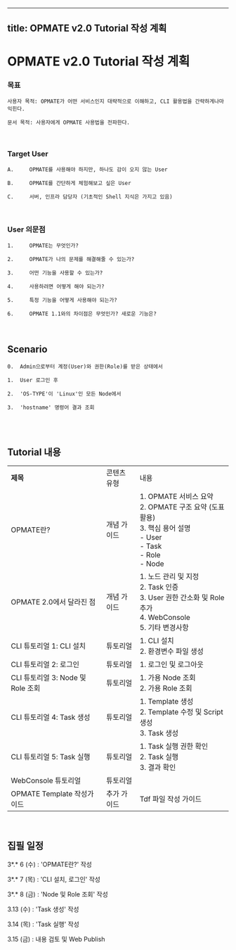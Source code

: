 
---
title: OPMATE v2.0 Tutorial 작성 계획 
---

# OPMATE v2.0 Tutorial 작성 계획

### 목표

	사용자 목적: OPMATE가 어떤 서비스인지 대략적으로 이해하고, CLI 활용법을 간략하게나마 익힌다. 
	
	문서 목적: 사용자에게 OPMATE 사용법을 전파한다.

<br>


### Target User

	A.     OPMATE를 사용해야 하지만, 하나도 감이 오지 않는 User
	
	B.     OPMATE를 간단하게 체험해보고 싶은 User
	
	C.     서버, 인프라 담당자 (기초적인 Shell 지식은 가지고 있음)

<br>


### User 의문점

	1.     OPMATE는 무엇인가?
	
	2.     OPMATE가 나의 문제를 해결해줄 수 있는가?
	
	3.     어떤 기능을 사용할 수 있는가? 
	
	4.     사용하려면 어떻게 해야 되는가?
	
	5.     특정 기능을 어떻게 사용해야 되는가? 
	
	6.     OPMATE 1.1와의 차이점은 무엇인가? 새로운 기능은?

<br>


## Scenario

	0. 	Admin으로부터 계정(User)와 권한(Role)를 받은 상태에서

	1. 	User 로그인 후
	
	2. 	'OS-TYPE'이 'Linux'인 모든 Node에서

	3. 	'hostname' 명령어 결과 조회

<br>
<br>

## Tutorial 내용

|                            |        |                                                                                                    |
| -------------------------- | ------ | -------------------------------------------------------------------------------------------------- |
| **제목**                     | 콘텐츠 유형 | 내용                                                                                                 |
| OPMATE란?                   | 개념 가이드 | 1. OPMATE 서비스 요약<br>2. OPMATE 구조 요약 (도표 활용)<br>3. 핵심 용어 설명<br>- User<br>- Task<br>- Role<br>- Node |
| OPMATE 2.0에서 달라진 점         | 개념 가이드 | 1. 노드 관리 및 지정<br>2. Task 인증<br>3. User 권한 간소화 및 Role 추가<br>4. WebConsole<br>5. 기타 변경사항             |
| CLI 튜토리얼 1: CLI 설치         | 튜토리얼   | 1. CLI 설치<br>2. 환경변수 파일 생성                                                                         |
| CLI 튜토리얼 2: 로그인            | 튜토리얼   | 1. 로그인 및 로그아웃                                                                                      |
| CLI 튜토리얼 3: Node 및 Role 조회 | 튜토리얼   | 1. 가용 Node 조회<br>2. 가용 Role 조회                                                                     |
| CLI 튜토리얼 4: Task 생성        | 튜토리얼   | 1. Template 생성<br>2. Template 수정 및 Script 생성<br>3. Task 생성                                         |
| CLI 튜토리얼 5: Task 실행        | 튜토리얼   | 1. Task 실행 권한 확인<br>2. Task 실행<br>3. 결과 확인                                                         |
| WebConsole 튜토리얼            | 튜토리얼   |                                                                                                    |
| OPMATE Template 작성가이드      | 추가 가이드 | Tdf 파일 작성 가이드                                                                                      |

<br>

## 집필 일정

3*.* 6 (수) : 'OPMATE란?' 작성

3*.* 7 (목) : 'CLI 설치, 로그인' 작성

3*.* 8 (금) : 'Node 및 Role 조회' 작성

3.13 (수) : 'Task 생성' 작성

3.14 (목) : 'Task 실행' 작성

3.15 (금) : 내용 검토 및 Web Publish
